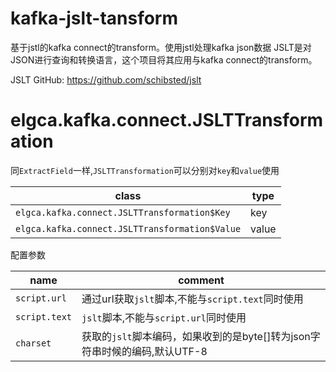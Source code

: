# kafka-jslt-tansform

基于jstl的kafka connect的transform。使用jstl处理kafka json数据
JSLT是对JSON进行查询和转换语言，这个项目将其应用与kafka connect的transform。

JSLT GitHub: https://github.com/schibsted/jslt

# elgca.kafka.connect.JSLTTransformation

同`ExtractField`一样,`JSLTTransformation`可以分别对`key`和`value`使用

| class | type |
| --- | --- |
|`elgca.kafka.connect.JSLTTransformation$Key`| key|
|`elgca.kafka.connect.JSLTTransformation$Value`| value|

配置参数

| name | comment |
| --- | --- |
| `script.url` | 通过url获取`jslt`脚本,不能与`script.text`同时使用 |
| `script.text` | `jslt`脚本,不能与`script.url`同时使用 |
| `charset` | 获取的`jslt`脚本编码，如果收到的是byte[]转为json字符串时候的编码,默认UTF-8 |
